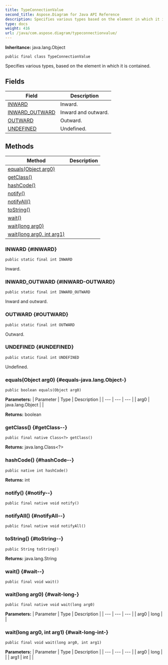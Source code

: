 ```yaml
---
title: TypeConnectionValue
second_title: Aspose.Diagram for Java API Reference
description: Specifies various types based on the element in which it is contained.
type: docs
weight: 416
url: /java/com.aspose.diagram/typeconnectionvalue/
---
```


**Inheritance:**
java.lang.Object
```
public final class TypeConnectionValue
```

Specifies various types, based on the element in which it is contained.
## Fields

| Field | Description |
| --- | --- |
| [INWARD](#INWARD) | Inward. |
| [INWARD_OUTWARD](#INWARD-OUTWARD) | Inward and outward. |
| [OUTWARD](#OUTWARD) | Outward. |
| [UNDEFINED](#UNDEFINED) | Undefined. |
## Methods

| Method | Description |
| --- | --- |
| [equals(Object arg0)](#equals-java.lang.Object-) |  |
| [getClass()](#getClass--) |  |
| [hashCode()](#hashCode--) |  |
| [notify()](#notify--) |  |
| [notifyAll()](#notifyAll--) |  |
| [toString()](#toString--) |  |
| [wait()](#wait--) |  |
| [wait(long arg0)](#wait-long-) |  |
| [wait(long arg0, int arg1)](#wait-long-int-) |  |
### INWARD {#INWARD}
```
public static final int INWARD
```


Inward.

### INWARD_OUTWARD {#INWARD-OUTWARD}
```
public static final int INWARD_OUTWARD
```


Inward and outward.

### OUTWARD {#OUTWARD}
```
public static final int OUTWARD
```


Outward.

### UNDEFINED {#UNDEFINED}
```
public static final int UNDEFINED
```


Undefined.

### equals(Object arg0) {#equals-java.lang.Object-}
```
public boolean equals(Object arg0)
```




**Parameters:**
| Parameter | Type | Description |
| --- | --- | --- |
| arg0 | java.lang.Object |  |

**Returns:**
boolean
### getClass() {#getClass--}
```
public final native Class<?> getClass()
```




**Returns:**
java.lang.Class<?>
### hashCode() {#hashCode--}
```
public native int hashCode()
```




**Returns:**
int
### notify() {#notify--}
```
public final native void notify()
```




### notifyAll() {#notifyAll--}
```
public final native void notifyAll()
```




### toString() {#toString--}
```
public String toString()
```




**Returns:**
java.lang.String
### wait() {#wait--}
```
public final void wait()
```




### wait(long arg0) {#wait-long-}
```
public final native void wait(long arg0)
```




**Parameters:**
| Parameter | Type | Description |
| --- | --- | --- |
| arg0 | long |  |

### wait(long arg0, int arg1) {#wait-long-int-}
```
public final void wait(long arg0, int arg1)
```




**Parameters:**
| Parameter | Type | Description |
| --- | --- | --- |
| arg0 | long |  |
| arg1 | int |  |

